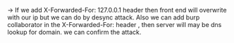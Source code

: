 -> If we add X-Forwarded-For: 127.0.0.1 header then front end will overwrite with our ip but we can do by desync attack.
Also we can add burp collaborator in the X-Forwarded-For: header , then server will may be dns lookup for domain. we can confirm the attack.
